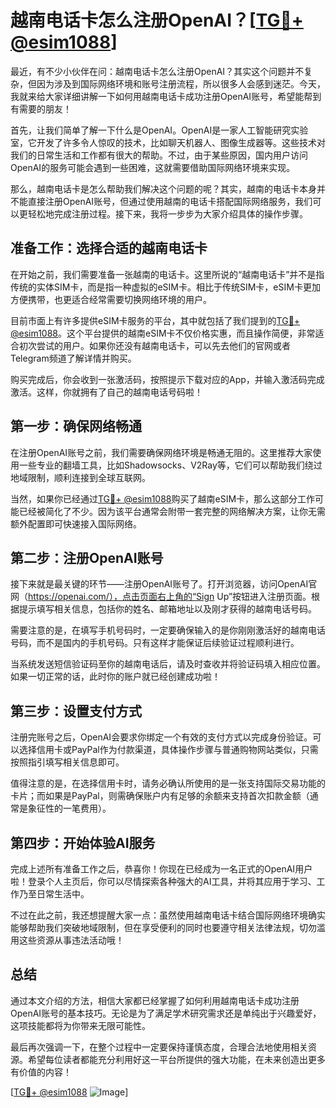 # 越南电话卡怎么注册OpenAI？[[TG💪+ @esim1088](https://t.me/s/esim1088)]

最近，有不少小伙伴在问：越南电话卡怎么注册OpenAI？其实这个问题并不复杂，但因为涉及到国际网络环境和账号注册流程，所以很多人会感到迷茫。今天，我就来给大家详细讲解一下如何用越南电话卡成功注册OpenAI账号，希望能帮到有需要的朋友！

首先，让我们简单了解一下什么是OpenAI。OpenAI是一家人工智能研究实验室，它开发了许多令人惊叹的技术，比如聊天机器人、图像生成器等。这些技术对我们的日常生活和工作都有很大的帮助。不过，由于某些原因，国内用户访问OpenAI的服务可能会遇到一些困难，这就需要借助国际网络环境来实现。

那么，越南电话卡是怎么帮助我们解决这个问题的呢？其实，越南的电话卡本身并不能直接注册OpenAI账号，但通过使用越南的电话卡搭配国际网络服务，我们可以更轻松地完成注册过程。接下来，我将一步步为大家介绍具体的操作步骤。

## 准备工作：选择合适的越南电话卡

在开始之前，我们需要准备一张越南的电话卡。这里所说的“越南电话卡”并不是指传统的实体SIM卡，而是指一种虚拟的eSIM卡。相比于传统SIM卡，eSIM卡更加方便携带，也更适合经常需要切换网络环境的用户。

目前市面上有许多提供eSIM卡服务的平台，其中就包括了我们提到的[TG💪+ @esim1088](https://t.me/s/esim1088)。这个平台提供的越南eSIM卡不仅价格实惠，而且操作简便，非常适合初次尝试的用户。如果你还没有越南电话卡，可以先去他们的官网或者Telegram频道了解详情并购买。

购买完成后，你会收到一张激活码，按照提示下载对应的App，并输入激活码完成激活。这样，你就拥有了自己的越南电话号码啦！

## 第一步：确保网络畅通

在注册OpenAI账号之前，我们需要确保网络环境是畅通无阻的。这里推荐大家使用一些专业的翻墙工具，比如Shadowsocks、V2Ray等，它们可以帮助我们绕过地域限制，顺利连接到全球互联网。

当然，如果你已经通过[TG💪+ @esim1088](https://t.me/s/esim1088)购买了越南eSIM卡，那么这部分工作可能已经被简化了不少。因为该平台通常会附带一套完整的网络解决方案，让你无需额外配置即可快速接入国际网络。

## 第二步：注册OpenAI账号

接下来就是最关键的环节——注册OpenAI账号了。打开浏览器，访问OpenAI官网（https://openai.com/），点击页面右上角的“Sign Up”按钮进入注册页面。根据提示填写相关信息，包括你的姓名、邮箱地址以及刚才获得的越南电话号码。

需要注意的是，在填写手机号码时，一定要确保输入的是你刚刚激活好的越南电话号码，而不是国内的手机号码。只有这样才能保证后续验证过程顺利进行。

当系统发送短信验证码至你的越南电话后，请及时查收并将验证码填入相应位置。如果一切正常的话，此时你的账户就已经创建成功啦！

## 第三步：设置支付方式

注册完账号之后，OpenAI会要求你绑定一个有效的支付方式以完成身份验证。可以选择信用卡或PayPal作为付款渠道，具体操作步骤与普通购物网站类似，只需按照指引填写相关信息即可。

值得注意的是，在选择信用卡时，请务必确认所使用的是一张支持国际交易功能的卡片；而如果是PayPal，则需确保账户内有足够的余额来支持首次扣款金额（通常是象征性的一笔费用）。

## 第四步：开始体验AI服务

完成上述所有准备工作之后，恭喜你！你现在已经成为一名正式的OpenAI用户啦！登录个人主页后，你可以尽情探索各种强大的AI工具，并将其应用于学习、工作乃至日常生活中。

不过在此之前，我还想提醒大家一点：虽然使用越南电话卡结合国际网络环境确实能够帮助我们突破地域限制，但在享受便利的同时也要遵守相关法律法规，切勿滥用这些资源从事违法活动哦！

## 总结

通过本文介绍的方法，相信大家都已经掌握了如何利用越南电话卡成功注册OpenAI账号的基本技巧。无论是为了满足学术研究需求还是单纯出于兴趣爱好，这项技能都将为你带来无限可能性。

最后再次强调一下，在整个过程中一定要保持谨慎态度，合理合法地使用相关资源。希望每位读者都能充分利用好这一平台所提供的强大功能，在未来创造出更多有价值的内容！

[[TG💪+ @esim1088](https://t.me/s/esim1088) ![Image](https://i.postimg.cc/4NQfJmqS/Snipaste-2025-05-13-00-14-12.png)]